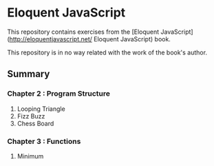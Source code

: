 # Eloquent JavaScript

This repository contains exercises from the [Eloquent JavaScript](http://eloquentjavascript.net/ Eloquent JavaScript) book.

This repository is in no way related with the work of the book's author.

## Summary

### Chapter 2 : Program Structure

1. Looping Triangle
2. Fizz Buzz
3. Chess Board

### Chapter 3 : Functions

1. Minimum